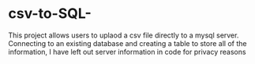 # csv-to-SQL-
This project allows users to uplaod a csv file directly to a mysql server. 
Connecting to an existing database and creating a table to store all of the information,
I have left out server information in code for privacy reasons
